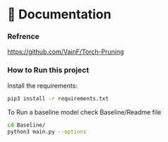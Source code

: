 📖 Documentation 
================
### Refrence
https://github.com/VainF/Torch-Pruning

### How to Run this project

Install the requirements:
```bash
pip3 install -r requirements.txt 
```

To Run a baseline model check Baseline/Readme file
```bash
cd Baseline/
python3 main.py --options  
```
